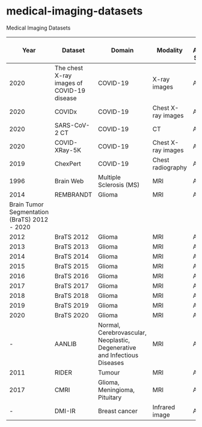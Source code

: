 # medical-imaging-datasets
Medical Imaging Datasets


| Year | Dataset | Domain | Modality | Data Availability Statement | Link |
|------|------|------|---|---|---|
| 2020 | The chest X-ray images of COVID-19 disease | COVID-19 | X-ray images | Available  | [Link](https://data.mendeley.com/datasets/2fxz4px6d8/4) |
| 2020 | COVIDx | COVID-19 | Chest X-ray images | Available | [Link](https://github.com/lindawangg/COVID-Net) |
| 2020 | SARS-CoV-2 CT | COVID-19 | CT | Available |[Link](https://www.kaggle.com/datasets/plameneduardo/sarscov2-ctscan-dataset) |
| 2020 | COVID-XRay-5K | COVID-19 | Chest X-ray images | Available | [Link](https://www.dropbox.com/s/9w8nmj791c9ogsx/data_upload_v3.zip?dl=0)|
| 2019 | ChexPert | COVID-19 | Chest radiography | Available | [Link](https://stanfordmlgroup.github.io/competitions/chexpert/)
| 1996 | Brain Web | Multiple Sclerosis (MS) | MRI | Available | [Link](https://brainweb.bic.mni.mcgill.ca/brainweb/)  |
| 2014 | REMBRANDT | Glioma | MRI | Available | [Link](https://wiki.cancerimagingarchive.net/display/Public/REMBRANDT) |
|Brain Tumor Segmentation (BraTS) 2012 - 2020|
| 2012 | BraTS 2012 | Glioma | MRI | Available | [Link](https://www.smir.ch/BRATS/start2012) |
| 2013 | BraTS 2013 | Glioma | MRI | Available | [Link](https://www.smir.ch/BRATS/start2013) |
| 2014 | BraTS 2014 | Glioma | MRI | Available | [Link](https://www.smir.ch/BRATS/start2014) |
| 2015 | BraTS 2015 | Glioma | MRI | Available | [Link](https://www.smir.ch/BRATS/start2015) |
| 2016 | BraTS 2016 | Glioma | MRI | Available | [Link](https://www.smir.ch/BRATS/start2016) |
| 2017 | BraTS 2017 | Glioma | MRI | Available | [Link](https://www.med.upenn.edu/sbia/brats2017/data.html) |
| 2018 | BraTS 2018 | Glioma | MRI | Available | [Link](https://www.med.upenn.edu/sbia/brats2018.html) |
| 2019 | BraTS 2019 | Glioma | MRI | Available | [Link](https://www.med.upenn.edu/cbica/brats2019/data.html) |
| 2020 | BraTS 2020 | Glioma | MRI | Available | [Link](https://www.med.upenn.edu/cbica/brats2020/data.html) |
| - | AANLIB | Normal, Cerebrovascular, Neoplastic, Degenerative and Infectious Diseases | MRI | Available | [Link](https://www.med.harvard.edu/AANLIB/) |
| 2011 | RIDER | Tumour | MRI | Available | [Link](https://wiki.cancerimagingarchive.net/display/Public/RIDER+NEURO+MRI) |
| 2017 | CMRI | Glioma, Meningioma, Pituitary | MRI | Available | [Link](https://figshare.com/articles/dataset/brain_tumor_dataset/1512427) |
| - | DMI-IR | Breast cancer |  Infrared image | Available | [Link](http://visual.ic.uff.br/dmi/)|
